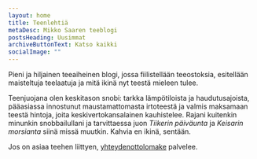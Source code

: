 ```yaml
---
layout: home
title: Teenlehtiä
metaDesc: Mikko Saaren teeblogi
postsHeading: Uusimmat
archiveButtonText: Katso kaikki
socialImage: ""
---
```

Pieni ja hiljainen teeaiheinen blogi, jossa fiilistellään teeostoksia, esitellään maisteltuja teelaatuja ja mitä ikinä nyt teestä mieleen tulee.

Teenjuojana olen keskitason snobi: tarkka lämpötiloista ja haudutusajoista, pääasiassa innostunut maustamattomasta irtoteestä ja valmis maksamaan teestä hintoja, joita keskivertokansalainen kauhistelee. Rajani kuitenkin minunkin snobbailullani ja tarvittaessa juon *Tiikerin päiväunta* ja *Keisarin morsianta* siinä missä muutkin. Kahvia en ikinä, sentään.

Jos on asiaa teehen liittyen, [yhteydenottolomake](https://docs.google.com/forms/d/e/1FAIpQLSeVAgyCLCHXqBmS8G0BKFCcQOHF8d3jILp9EOi2QgCiiMeHXw/viewform?usp=sf_link) palvelee.
